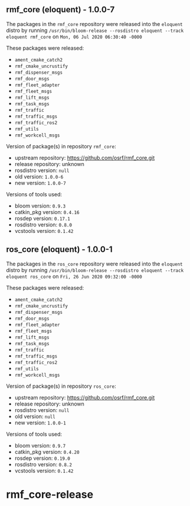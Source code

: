 ## rmf_core (eloquent) - 1.0.0-7

The packages in the `rmf_core` repository were released into the `eloquent` distro by running `/usr/bin/bloom-release --rosdistro eloquent --track eloquent rmf_core` on `Mon, 06 Jul 2020 06:30:40 -0000`

These packages were released:
- `ament_cmake_catch2`
- `rmf_cmake_uncrustify`
- `rmf_dispenser_msgs`
- `rmf_door_msgs`
- `rmf_fleet_adapter`
- `rmf_fleet_msgs`
- `rmf_lift_msgs`
- `rmf_task_msgs`
- `rmf_traffic`
- `rmf_traffic_msgs`
- `rmf_traffic_ros2`
- `rmf_utils`
- `rmf_workcell_msgs`

Version of package(s) in repository `rmf_core`:

- upstream repository: https://github.com/osrf/rmf_core.git
- release repository: unknown
- rosdistro version: `null`
- old version: `1.0.0-6`
- new version: `1.0.0-7`

Versions of tools used:

- bloom version: `0.9.3`
- catkin_pkg version: `0.4.16`
- rosdep version: `0.17.1`
- rosdistro version: `0.8.0`
- vcstools version: `0.1.42`


## ros_core (eloquent) - 1.0.0-1

The packages in the `ros_core` repository were released into the `eloquent` distro by running `/usr/bin/bloom-release --rosdistro eloquent --track eloquent ros_core` on `Fri, 26 Jun 2020 09:32:00 -0000`

These packages were released:
- `ament_cmake_catch2`
- `rmf_cmake_uncrustify`
- `rmf_dispenser_msgs`
- `rmf_door_msgs`
- `rmf_fleet_adapter`
- `rmf_fleet_msgs`
- `rmf_lift_msgs`
- `rmf_task_msgs`
- `rmf_traffic`
- `rmf_traffic_msgs`
- `rmf_traffic_ros2`
- `rmf_utils`
- `rmf_workcell_msgs`

Version of package(s) in repository `ros_core`:

- upstream repository: https://github.com/osrf/rmf_core.git
- release repository: unknown
- rosdistro version: `null`
- old version: `null`
- new version: `1.0.0-1`

Versions of tools used:

- bloom version: `0.9.7`
- catkin_pkg version: `0.4.20`
- rosdep version: `0.19.0`
- rosdistro version: `0.8.2`
- vcstools version: `0.1.42`


# rmf_core-release